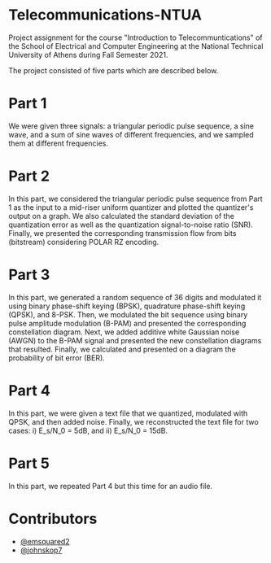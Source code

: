 # Telecommunications-NTUA
Project assignment for the course "Introduction to Telecommuntications" of the School of Electrical and Computer Engineering at the National Technical University of Athens during Fall Semester 2021.

The project consisted of five parts which are described below.

# Part 1
We were given three signals: a triangular periodic pulse sequence, a sine wave, and a sum of sine waves of different frequencies, and we sampled them at different frequencies.

# Part 2
In this part, we considered the triangular periodic pulse sequence from Part 1 as the input to a mid-riser uniform quantizer and plotted the quantizer's output on a graph. We also calculated the standard deviation of the quantization error as well as the quantization signal-to-noise ratio (SNR). Finally, we presented the corresponding transmission flow from bits (bitstream) considering POLAR RZ encoding.

# Part 3
In this part, we generated a random sequence of 36 digits and modulated it using binary phase-shift keying (BPSK), quadrature phase-shift keying (QPSK), and 8-PSK. Then, we modulated the bit sequence using binary pulse amplitude modulation (B-PAM) and presented the corresponding constellation diagram. Next, we added additive white Gaussian noise (AWGN) to the B-PAM signal and presented the new constellation diagrams that resulted. Finally, we calculated and presented on a diagram the probability of bit error (BER).

# Part 4
In this part, we were given a text file that we quantized, modulated with QPSK, and then added noise. Finally, we reconstructed the text file for two cases: i) E_s/N_0 = 5dB, and ii) E_s/N_0 = 15dB.

# Part 5
In this part, we repeated Part 4 but this time for an audio file.

# Contributors
- [@emsquared2](https://github.com/emsquared2)
- [@johnskop7](https://github.com/johnskop7)



